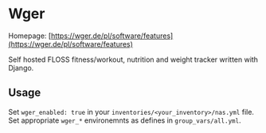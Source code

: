 # Wger

Homepage: [https://wger.de/pl/software/features](https://wger.de/pl/software/features)

Self hosted FLOSS fitness/workout, nutrition and weight tracker written with Django.

## Usage

Set `wger_enabled: true` in your `inventories/<your_inventory>/nas.yml` file. Set appropriate `wger_*` environemnts as defines in `group_vars/all.yml`.